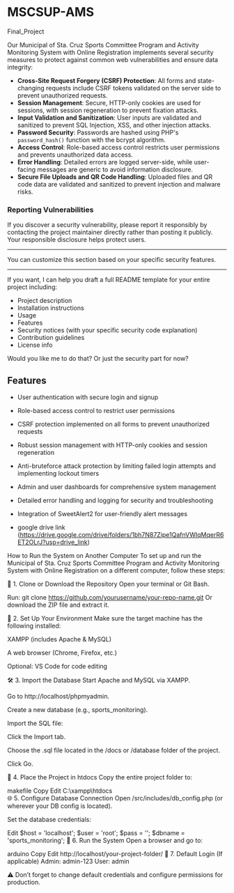 # MSCSUP-AMS
Final_Project

Our Municipal of Sta. Cruz Sports Committee Program and Activity
Monitoring System with Online Registration
implements several security measures to protect against common web vulnerabilities and ensure data integrity:

- **Cross-Site Request Forgery (CSRF) Protection**: All forms and state-changing requests include CSRF tokens validated on the server side to prevent unauthorized requests.
- **Session Management**: Secure, HTTP-only cookies are used for sessions, with session regeneration to prevent fixation attacks.
- **Input Validation and Sanitization**: User inputs are validated and sanitized to prevent SQL Injection, XSS, and other injection attacks.
- **Password Security**: Passwords are hashed using PHP's `password_hash()` function with the bcrypt algorithm.
- **Access Control**: Role-based access control restricts user permissions and prevents unauthorized data access.
- **Error Handling**: Detailed errors are logged server-side, while user-facing messages are generic to avoid information disclosure.
- **Secure File Uploads and QR Code Handling**: Uploaded files and QR code data are validated and sanitized to prevent injection and malware risks.

### Reporting Vulnerabilities

If you discover a security vulnerability, please report it responsibly by contacting the project maintainer directly rather than posting it publicly. Your responsible disclosure helps protect users.

---

You can customize this section based on your specific security features.

---

If you want, I can help you draft a full README template for your entire project including:

- Project description
- Installation instructions
- Usage
- Features
- Security notices (with your specific security code explanation)
- Contribution guidelines
- License info

Would you like me to do that? Or just the security part for now?

## Features

- User authentication with secure login and signup
- Role-based access control to restrict user permissions
- CSRF protection implemented on all forms to prevent unauthorized requests
- Robust session management with HTTP-only cookies and session regeneration
- Anti-bruteforce attack protection by limiting failed login attempts and implementing lockout timers
- Admin and user dashboards for comprehensive system management
- Detailed error handling and logging for security and troubleshooting
- Integration of SweetAlert2 for user-friendly alert messages

- google drive link (https://drive.google.com/drive/folders/1bh7N87Zipe1QafnVWIqMqerR6ET2OLrJ?usp=drive_link)

How to Run the System on Another Computer
To set up and run the Municipal of Sta. Cruz Sports Committee Program and Activity Monitoring System with Online Registration on a different computer, follow these steps:

📁 1. Clone or Download the Repository
Open your terminal or Git Bash.

Run:
git clone https://github.com/yourusername/your-repo-name.git
Or download the ZIP file and extract it.

🧱 2. Set Up Your Environment
Make sure the target machine has the following installed:

XAMPP (includes Apache & MySQL)

A web browser (Chrome, Firefox, etc.)

Optional: VS Code for code editing

🛠️ 3. Import the Database
Start Apache and MySQL via XAMPP.

Go to http://localhost/phpmyadmin.

Create a new database (e.g., sports_monitoring).

Import the SQL file:

Click the Import tab.

Choose the .sql file located in the /docs or /database folder of the project.

Click Go.

📂 4. Place the Project in htdocs
Copy the entire project folder to:

makefile
Copy
Edit
C:\xampp\htdocs\
🌐 5. Configure Database Connection
Open /src/includes/db_config.php (or wherever your DB config is located).

Set the database credentials:

Edit
$host = 'localhost';
$user = 'root';
$pass = '';
$dbname = 'sports_monitoring';
🚀 6. Run the System
Open a browser and go to:

arduino
Copy
Edit
http://localhost/your-project-folder/
🔐 7. Default Login (If applicable)
Admin: admin-123
User:  admin

⚠️ Don’t forget to change default credentials and configure permissions for production.
